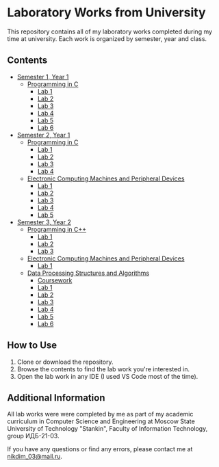 # Laboratory Works from University

This repository contains all of my laboratory works completed during my time at university. Each work is organized by semester, year and class.

## Contents

- [Semester 1, Year 1](Семестр%201/)
  - [Programming in C](Семестр%201/Программирование/)
    - [Lab 1](Семестр%201/Программирование/Лабораторная%20работа%201/)
    - [Lab 2](Семестр%201/Программирование/Лабораторная%20работа%202/)
    - [Lab 3](Семестр%201/Программирование/Лабораторная%20работа%203/)
    - [Lab 4](Семестр%201/Программирование/Лабораторная%20работа%204/)
    - [Lab 5](Семестр%201/Программирование/Лабораторная%20работа%205/)
    - [Lab 6](Семестр%201/Программирование/Лабораторная%20работа%206/)
- [Semester 2, Year 1](Семестр%202/)
  - [Programming in C](Семестр%202/Программирование/)
    - [Lab 1](Семестр%202/Программирование/Лабораторная%20работа%201/)
    - [Lab 2](Семестр%202/Программирование/Лабораторная%20работа%202/)
    - [Lab 3](Семестр%202/Программирование/Лабораторная%20работа%203/)
    - [Lab 4](Семестр%202/Программирование/Лабораторная%20работа%204/)
  - [Electronic Computing Machines and Peripheral Devices](Семестр%202/ЭВМ/)
    - [Lab 1](Семестр%202/ЭВМ/Лабораторная%20работа%201/)
    - [Lab 2](Семестр%202/ЭВМ/Лабораторная%20работа%202/)
    - [Lab 3](Семестр%202/ЭВМ/Лабораторная%20работа%203/)
    - [Lab 4](Семестр%202/ЭВМ/Лабораторная%20работа%204/)
    - [Lab 5](Семестр%202/ЭВМ/Лабораторная%20работа%205/)
- [Semester 3, Year 2](Семестр%203/)
  - [Programming in C++](Семестр%203/Программирование/)
    - [Lab 1](Семестр%203/Программирование/Лабораторная%20работа%201/)
    - [Lab 2](Семестр%203/Программирование/Лабораторная%20работа%202/)
    - [Lab 3](Семестр%203/Программирование/Лабораторная%20работа%203/)
  - [Electronic Computing Machines and Peripheral Devices](Семестр%202/ЭВМ/)
    - [Lab 1](Семестр%203/ЭВМ/Лабораторная%20работа%201/)
  - [Data Processing Structures and Algorithms](Семестр%203/Структуры%20и%20алгоритмы%20обработки%20данных/)
    - [Coursework](Семестр%203/Структуры%20и%20алгоритмы%20обработки%20данных/Курсовая%20работа/)
    - [Lab 1](Семестр%203/Структуры%20и%20алгоритмы%20обработки%20данных/Лабораторная%20работа%201/)
    - [Lab 2](Семестр%203/Структуры%20и%20алгоритмы%20обработки%20данных/Лабораторная%20работа%202/)
    - [Lab 3](Семестр%203/Структуры%20и%20алгоритмы%20обработки%20данных/Лабораторная%20работа%203/)
    - [Lab 4](Семестр%203/Структуры%20и%20алгоритмы%20обработки%20данных/Лабораторная%20работа%204/)
    - [Lab 5](Семестр%203/Структуры%20и%20алгоритмы%20обработки%20данных/Лабораторная%20работа%205/)
    - [Lab 6](Семестр%203/Структуры%20и%20алгоритмы%20обработки%20данных/Лабораторная%20работа%206/)

## How to Use

1. Clone or download the repository.
2. Browse the contents to find the lab work you're interested in.
3. Open the lab work in any IDE (I used VS Code most of the time).

## Additional Information

All lab works were were completed by me as part of my academic curriculum in Computer Science and Engineering at Moscow State University of Technology "Stankin", Faculty of Information Technology, group ИДБ-21-03.

If you have any questions or find any errors, please contact me at nikdim_03@mail.ru.
